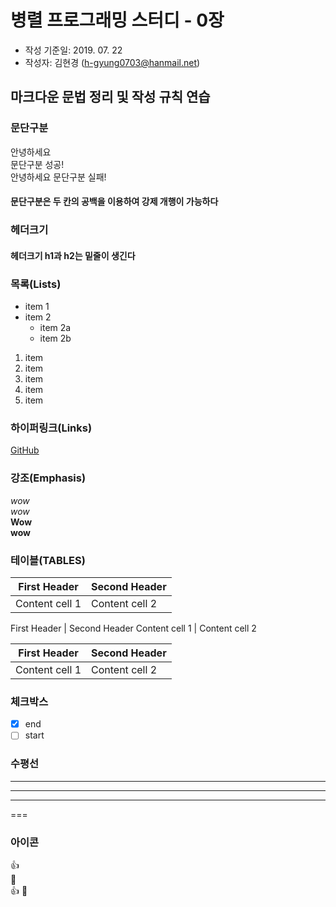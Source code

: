 # 병렬 프로그래밍 스터디 - 0장

- 작성 기준일: 2019. 07. 22
- 작성자: 김현경 (h-gyung0703@hanmail.net)

## 마크다운 문법 정리 및 작성 규칙 연습

### 문단구분
안녕하세요  
문단구분 성공!  
안녕하세요
문단구분 실패!  
#### 문단구분은 두 칸의 공백을 이용하여 강제 개행이 가능하다

### 헤더크기
#### 헤더크기 h1과 h2는 밑줄이 생긴다

### 목록(Lists)
* item 1
* item 2
  * item 2a
  * item 2b
1. item
2. item
3. item
1. item
1. item

### 하이퍼링크(Links)
[GitHub](http://github.com "깃허브")

### 강조(Emphasis)
*wow*  
_wow_  
**Wow**  
__wow__  

### 테이블(TABLES)
First Header | Second Header
------------ | -------------
Content cell 1 | Content cell 2  

First Header | Second Header
Content cell 1 | Content cell 2

First Header | Second Header
-------- | --------
Content cell 1 | Content cell 2

### 체크박스
- [x] end
- [ ] start

### 수평선
---
***
___
===

### 아이콘
:+1:  
:metal:  
:+1:
:metal:
